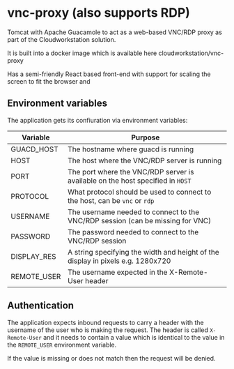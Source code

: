 # vnc-proxy (also supports RDP)

Tomcat with Apache Guacamole to act as a web-based VNC/RDP proxy as part of the Cloudworkstation solution.

It is built into a docker image which is available here cloudworkstation/vnc-proxy

Has a semi-friendly React based front-end with support for scaling the screen to fit the browser and 

## Environment variables

The application gets its confiuration via environment variables:

|Variable|Purpose|
|---|---|
|GUACD_HOST| The hostname where guacd is running|
|HOST| The host where the VNC/RDP server is running|
|PORT| The port where the VNC/RDP server is available on the host specified in `HOST`|
|PROTOCOL| What protocol should be used to connect to the host, can be `vnc` or `rdp`|
|USERNAME| The username needed to connect to the VNC/RDP session (can be missing for VNC)|
|PASSWORD| The password needed to connect to the VNC/RDP session|
|DISPLAY_RES| A string specifying the width and height of the display in pixels e.g. 1280x720|
|REMOTE_USER| The username expected in the X-Remote-User header|

## Authentication

The application expects inbound requests to carry a header with the username of the user who is making the request.  The header is called `X-Remote-User` and it needs to contain a value which is identical to the value in the `REMOTE_USER` environment variable.

If the value is missing or does not match then the request will be denied.
